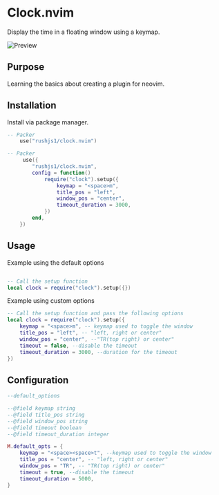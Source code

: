 # Clock.nvim

Display the time in a floating window using a keymap.

![Preview](https://imgur.com/a/9ZBnHnT)

## Purpose

Learning the basics about creating a plugin for neovim.

## Installation

Install via package manager.

```lua
-- Packer
	use("rushjs1/clock.nvim")
```

```lua
-- Packer
	 use({
		"rushjs1/clock.nvim",
		config = function()
			require("clock").setup({
				keymap = "<space>m",
				title_pos = "left",
				window_pos = "center",
				timeout_duration = 3000,
			})
		end,
	})

```

## Usage

Example using the default options

```lua

-- Call the setup function
local clock = require("clock").setup({})
```

Example using custom options

```lua
-- Call the setup function and pass the following options
local clock = require("clock").setup({
	keymap = "<space>m", -- keymap used to toggle the window
	title_pos = "left", -- "left, right or center"
	window_pos = "center", --"TR(top right) or center"
	timeout = false, --disable the timeout
	timeout_duration = 3000, --duration for the timeout
})
```

## Configuration

```lua
--default_options

--@field keymap string
--@field title_pos string
--@field window_pos string
--@field timeout boolean
--@field timeout_duration integer

M.default_opts = {
	keymap = "<space><space>t", --keymap used to toggle the window
	title_pos = "center", -- "left, right or center"
	window_pos = "TR", -- "TR(top right) or center"
	timeout = true, --disable the timeout
	timeout_duration = 5000,
}
```

